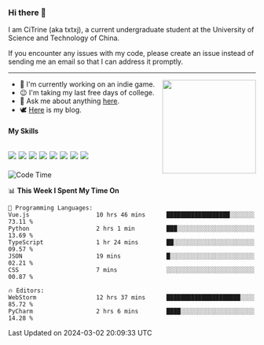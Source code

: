 ### Hi there 👋

I am CiTrine (aka txtxj), a current undergraduate student at the University of Science and Technology of China.

If you encounter any issues with my code, please create an issue instead of sending me an email so that I can address it promptly.

---

<img align="right" height="190" src="http://github-profile-summary-cards.vercel.app/api/cards/stats?username=txtxj&theme=vue">

- 🌱 I'm currently working on an indie game.
- 😉 I'm taking my last free days of college.
- 💬 Ask me about anything [here](https://github.com/txtxj/txtxj/issues).
- 🕊️ [Here](https://txtxj.top) is my blog.

#### My Skills

![](https://img.shields.io/badge/Unity-000000?logo=unity&logoColor=fff)
![](https://img.shields.io/badge/C%23-239120?logo=csharp&logoColor=fff)
![](https://img.shields.io/badge/Python-3e74a2?logo=python&logoColor=fff)
![](https://img.shields.io/badge/C++-65318e?logo=cplusplus&logoColor=fff)
![](https://img.shields.io/badge/C-5654a2?logo=c&logoColor=fff)
![](https://img.shields.io/badge/Vue-4FC08D?logo=vuedotjs&logoColor=fff)
![](https://img.shields.io/badge/Blender-f5792a?logo=blender&logoColor=fff)
![](https://img.shields.io/badge/MS%20SQL-cc2927?logo=microsoftsqlserver&logoColor=fff)
---

<!--START_SECTION:waka-->
![Code Time](http://img.shields.io/badge/Code%20Time-1%2C632%20hrs%2035%20mins-blue)

📊 **This Week I Spent My Time On** 

```text
💬 Programming Languages: 
Vue.js                   10 hrs 46 mins      ██████████████████░░░░░░░   73.11 % 
Python                   2 hrs 1 min         ███░░░░░░░░░░░░░░░░░░░░░░   13.69 % 
TypeScript               1 hr 24 mins        ██░░░░░░░░░░░░░░░░░░░░░░░   09.57 % 
JSON                     19 mins             █░░░░░░░░░░░░░░░░░░░░░░░░   02.21 % 
CSS                      7 mins              ░░░░░░░░░░░░░░░░░░░░░░░░░   00.87 % 

🔥 Editors: 
WebStorm                 12 hrs 37 mins      █████████████████████░░░░   85.72 % 
PyCharm                  2 hrs 6 mins        ████░░░░░░░░░░░░░░░░░░░░░   14.28 % 
```


 Last Updated on 2024-03-02 20:09:33 UTC
<!--END_SECTION:waka-->
